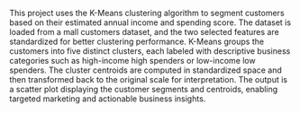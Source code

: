 This project uses the K-Means clustering algorithm to segment customers based on their estimated annual income and spending score. The dataset is loaded from a mall customers dataset, and the two selected features are standardized for better clustering performance. K-Means groups the customers into five distinct clusters, each labeled with descriptive business categories such as high-income high spenders or low-income low spenders. The cluster centroids are computed in standardized space and then transformed back to the original scale for interpretation. The output is a scatter plot displaying the customer segments and centroids, enabling targeted marketing and actionable business insights.
